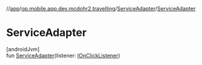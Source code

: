 //[app](../../../index.md)/[op.mobile.app.dev.mcdohr2.travelling](../index.md)/[ServiceAdapter](index.md)/[ServiceAdapter](-service-adapter.md)

# ServiceAdapter

[androidJvm]\
fun [ServiceAdapter](-service-adapter.md)(listener: [IOnClickListener](../-i-on-click-listener/index.md))

